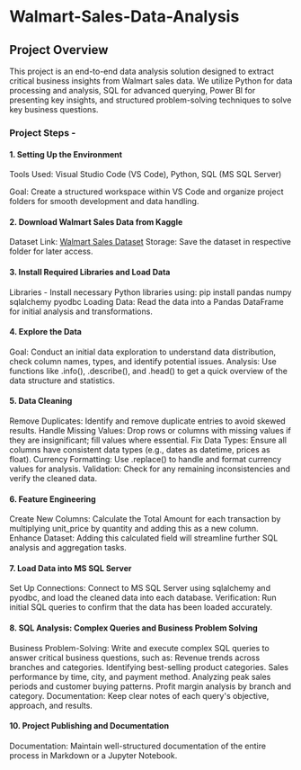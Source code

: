 # Walmart-Sales-Data-Analysis

## Project Overview 
This project is an end-to-end data analysis solution designed to extract critical business insights from Walmart sales data. We utilize Python for data processing and analysis, SQL for advanced querying, Power BI for presenting key insights, and structured problem-solving techniques to solve key business questions. 


### Project Steps - 

#### 1. Setting Up the Environment
Tools Used: Visual Studio Code (VS Code), Python, SQL (MS SQL Server)

Goal: Create a structured workspace within VS Code and organize project folders for smooth development and data handling.

#### 2. Download Walmart Sales Data from Kaggle
Dataset Link: [Walmart Sales Dataset](https://www.kaggle.com/najir0123/walmart-10k-sales-datasets)
Storage: Save the dataset in respective folder for later access.

#### 3. Install Required Libraries and Load Data
Libraries - Install necessary Python libraries using:
pip install pandas numpy sqlalchemy pyodbc
Loading Data: Read the data into a Pandas DataFrame for initial analysis and transformations.

#### 4. Explore the Data
Goal: Conduct an initial data exploration to understand data distribution, check column names, types, and identify potential issues.
Analysis: Use functions like .info(), .describe(), and .head() to get a quick overview of the data structure and statistics.

#### 5. Data Cleaning
Remove Duplicates: Identify and remove duplicate entries to avoid skewed results.
Handle Missing Values: Drop rows or columns with missing values if they are insignificant; fill values where essential.
Fix Data Types: Ensure all columns have consistent data types (e.g., dates as datetime, prices as float).
Currency Formatting: Use .replace() to handle and format currency values for analysis.
Validation: Check for any remaining inconsistencies and verify the cleaned data.

#### 6. Feature Engineering
Create New Columns: Calculate the Total Amount for each transaction by multiplying unit_price by quantity and adding this as a new column.
Enhance Dataset: Adding this calculated field will streamline further SQL analysis and aggregation tasks.

#### 7. Load Data into MS SQL Server
Set Up Connections: Connect to MS SQL Server using sqlalchemy and pyodbc, and load the cleaned data into each database.
Verification: Run initial SQL queries to confirm that the data has been loaded accurately.

#### 8. SQL Analysis: Complex Queries and Business Problem Solving
Business Problem-Solving: Write and execute complex SQL queries to answer critical business questions, such as:
Revenue trends across branches and categories.
Identifying best-selling product categories.
Sales performance by time, city, and payment method.
Analyzing peak sales periods and customer buying patterns.
Profit margin analysis by branch and category.
Documentation: Keep clear notes of each query's objective, approach, and results.

#### 10. Project Publishing and Documentation
Documentation: Maintain well-structured documentation of the entire process in Markdown or a Jupyter Notebook.

